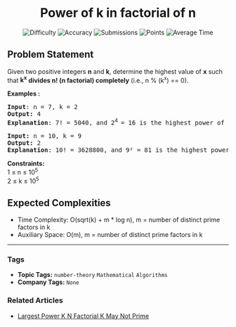 <h1 align="center">Power of k in factorial of n</h1>

<p align="center">
  <img alt="Difficulty" title="Difficulty" src="https://custom-icon-badges.demolab.com/badge/Difficulty: Medium-1F222E?style=for-the-badge&logoColor=white&logo=fire"/>
  <img alt="Accuracy" title="Accuracy" src="https://custom-icon-badges.demolab.com/badge/Accuracy: 51.2%25-1F222E?style=for-the-badge&logoColor=white&logo=target"/>
  <img alt="Submissions" title="Submissions" src="https://custom-icon-badges.demolab.com/badge/Submissions: 16K+-1F222E?style=for-the-badge&logoColor=white&logo=repo"/>
  <img alt="Points" title="Points" src="https://custom-icon-badges.demolab.com/badge/Points: 4-1F222E?style=for-the-badge&logoColor=white&logo=award"/>
  <img alt="Average Time" title="Average Time" src="https://custom-icon-badges.demolab.com/badge/Average%20Time: N/A-1F222E?style=for-the-badge&logoColor=white&logo=clock"/>
</p>

## Problem Statement

Given two positive integers <b>n</b> and <b>k</b>, determine the highest value of <b>x</b> such that <b>k<sup>x</sup></b> <b>divides n! (n factorial) completely</b> (i.e., n % (k<sup>x</sup>) == 0).

<b>Examples :</b>

<pre><b>Input</b>: n = 7, k = 2
<b>Output:</b> 4
<b>Explanation</b>: 7! = 5040, and 2<sup>4 </sup>= 16 is the highest power of 2 that divides 5040.</pre>

<pre><b>Input: </b>n = 10, k = 9
<b>Output: </b>2
<b>Explanation</b>: 10! = 3628800, and 9² = 81 is the highest power of 9 that divides 3628800.</pre>

<b>Constraints:</b><br>1 ≤ n ≤ 10<sup>5</sup><br>2 ≤ k ≤ 10<sup>5</sup>

## Expected Complexities
- Time Complexity: O(sqrt(k) + m * log n), m = number of distinct prime factors in k
- Auxiliary Space: O(m), m = number of distinct prime factors in k

<hr>

### Tags
- **Topic Tags:** `number-theory` `Mathematical` `Algorithms`
- **Company Tags:** `None`

### Related Articles
- [Largest Power K N Factorial K May Not Prime](https://www.geeksforgeeks.org/largest-power-k-n-factorial-k-may-not-prime/)
